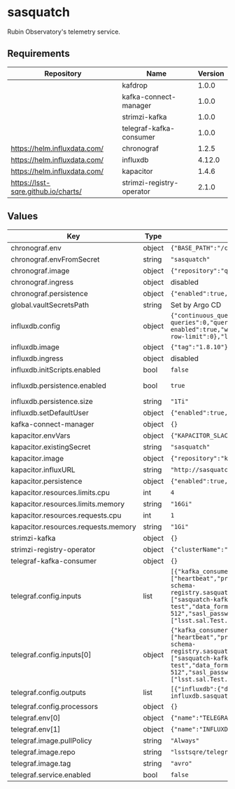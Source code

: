 # sasquatch

Rubin Observatory's telemetry service.

## Requirements

| Repository | Name | Version |
|------------|------|---------|
|  | kafdrop | 1.0.0 |
|  | kafka-connect-manager | 1.0.0 |
|  | strimzi-kafka | 1.0.0 |
|  | telegraf-kafka-consumer | 1.0.0 |
| https://helm.influxdata.com/ | chronograf | 1.2.5 |
| https://helm.influxdata.com/ | influxdb | 4.12.0 |
| https://helm.influxdata.com/ | kapacitor | 1.4.6 |
| https://lsst-sqre.github.io/charts/ | strimzi-registry-operator | 2.1.0 |

## Values

| Key | Type | Default | Description |
|-----|------|---------|-------------|
| chronograf.env | object | `{"BASE_PATH":"/chronograf","CUSTOM_AUTO_REFRESH":"1s=1000","HOST_PAGE_DISABLED":true}` | Chronograf environment variables. |
| chronograf.envFromSecret | string | `"sasquatch"` | Chronograf secrets, expected keys generic_client_id, generic_client_secret and token_secret. |
| chronograf.image | object | `{"repository":"quay.io/influxdb/chronograf","tag":"1.9.4"}` | Chronograf image tag. |
| chronograf.ingress | object | disabled | Chronograf ingress configuration. |
| chronograf.persistence | object | `{"enabled":true,"size":"100Gi"}` | Chronograf data persistence configuration. |
| global.vaultSecretsPath | string | Set by Argo CD | Base path for Vault secrets |
| influxdb.config | object | `{"continuous_queries":{"enabled":false},"coordinator":{"log-queries-after":"15s","max-concurrent-queries":0,"query-timeout":"0s","write-timeout":"1h"},"data":{"cache-max-memory-size":0,"trace-logging-enabled":true,"wal-fsync-delay":"100ms"},"http":{"auth-enabled":true,"enabled":true,"flux-enabled":true,"max-row-limit":0},"logging":{"level":"debug"}}` | Override InfluxDB configuration. See https://docs.influxdata.com/influxdb/v1.8/administration/config |
| influxdb.image | object | `{"tag":"1.8.10"}` | InfluxDB image tag. |
| influxdb.ingress | object | disabled | InfluxDB ingress configuration. |
| influxdb.initScripts.enabled | bool | `false` | Enable InfluxDB custom initialization script. |
| influxdb.persistence.enabled | bool | `true` | Enable persistent volume claim. By default storageClass is undefined choosing the default provisioner (standard on GKE). |
| influxdb.persistence.size | string | `"1Ti"` | Persistent volume size. @default 1Ti for teststand deployments |
| influxdb.setDefaultUser | object | `{"enabled":true,"user":{"existingSecret":"sasquatch"}}` | Default InfluxDB user, use influxb-user and influxdb-password keys from secret. |
| kafka-connect-manager | object | `{}` | Override kafka-connect-manager configuration. |
| kapacitor.envVars | object | `{"KAPACITOR_SLACK_ENABLED":true}` | Kapacitor environment variables. |
| kapacitor.existingSecret | string | `"sasquatch"` | InfluxDB credentials, use influxdb-user and influxdb-password keys from secret. |
| kapacitor.image | object | `{"repository":"kapacitor","tag":"1.6.5"}` | Kapacitor image tag. |
| kapacitor.influxURL | string | `"http://sasquatch-influxdb.sasquatch:8086"` | InfluxDB connection URL. |
| kapacitor.persistence | object | `{"enabled":true,"size":"100Gi"}` | Chronograf data persistence configuration. |
| kapacitor.resources.limits.cpu | int | `4` |  |
| kapacitor.resources.limits.memory | string | `"16Gi"` |  |
| kapacitor.resources.requests.cpu | int | `1` |  |
| kapacitor.resources.requests.memory | string | `"1Gi"` |  |
| strimzi-kafka | object | `{}` | Override strimzi-kafka configuration. |
| strimzi-registry-operator | object | `{"clusterName":"sasquatch","clusterNamespace":"sasquatch","operatorNamespace":"sasquatch"}` | strimzi-registry-operator configuration. |
| telegraf-kafka-consumer | object | `{}` | Override telegraf-kafka-consumer |
| telegraf.config.inputs | list | `[{"kafka_consumer":{"avro_fields":["heartbeat","private_efdStamp","salIndex"],"avro_measurement":"test","avro_schema_registry":"http://sasquatch-schema-registry.sasquatch:8081","avro_timestamp":"private_efdStamp","avro_timestamp_format":"unix_us","brokers":["sasquatch-kafka-brokers.sasquatch:9092"],"consumer_group":"telegraf-test","data_format":"avro","max_message_len":32768,"sasl_mechanism":"SCRAM-SHA-512","sasl_password":"$TELEGRAF_PASSWORD","sasl_username":"telegraf","topics":["lsst.sal.Test.logevent_heartbeat"]}}]` | Telegraf input plugins. |
| telegraf.config.inputs[0] | object | `{"kafka_consumer":{"avro_fields":["heartbeat","private_efdStamp","salIndex"],"avro_measurement":"test","avro_schema_registry":"http://sasquatch-schema-registry.sasquatch:8081","avro_timestamp":"private_efdStamp","avro_timestamp_format":"unix_us","brokers":["sasquatch-kafka-brokers.sasquatch:9092"],"consumer_group":"telegraf-test","data_format":"avro","max_message_len":32768,"sasl_mechanism":"SCRAM-SHA-512","sasl_password":"$TELEGRAF_PASSWORD","sasl_username":"telegraf","topics":["lsst.sal.Test.logevent_heartbeat"]}}` | See https://github.com/influxdata/telegraf/blob/master/plugins/inputs/kafka_consumer/README.md |
| telegraf.config.outputs | list | `[{"influxdb":{"database":"kafkaconsumer","password":"$INFLUXDB_ADMIN_PASSWORD","urls":["http://sasquatch-influxdb.sasquatch:8086"],"username":"admin"}}]` | Telegraf output destination. |
| telegraf.config.processors | object | `{}` | Telegraf processor plugins. |
| telegraf.env[0] | object | `{"name":"TELEGRAF_PASSWORD","valueFrom":{"secretKeyRef":{"key":"telegraf-password","name":"sasquatch"}}}` | Telegraf KafkaUser password. |
| telegraf.env[1] | object | `{"name":"INFLUXDB_ADMIN_PASSWORD","valueFrom":{"secretKeyRef":{"key":"influxdb-password","name":"sasquatch"}}}` | InfluxDB admin password. |
| telegraf.image.pullPolicy | string | `"Always"` |  |
| telegraf.image.repo | string | `"lsstsqre/telegraf"` | Telegraf image repository |
| telegraf.image.tag | string | `"avro"` | Telegraf image tag |
| telegraf.service.enabled | bool | `false` | Telegraf service. |
